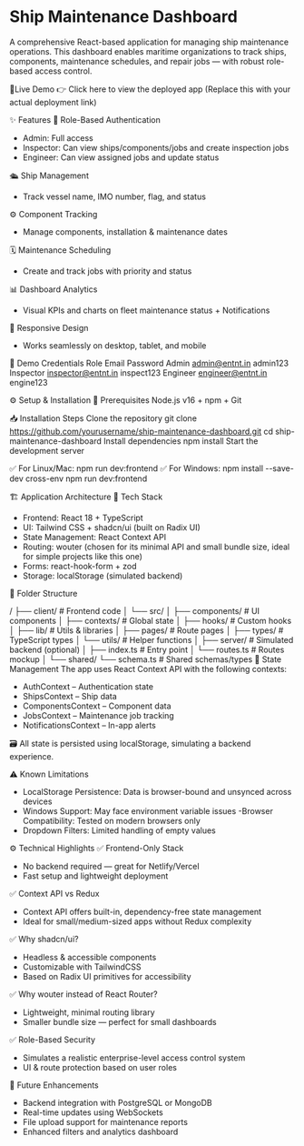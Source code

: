 # Ship Maintenance Dashboard #
A comprehensive React-based application for managing ship maintenance operations. This dashboard enables maritime organizations to track ships, components, maintenance schedules, and repair jobs — with robust role-based access control.

🔗Live Demo
👉 Click here to view the deployed app
(Replace this with your actual deployment link)

✨ Features
🔐 Role-Based Authentication
- Admin: Full access
- Inspector: Can view ships/components/jobs and create inspection jobs
- Engineer: Can view assigned jobs and update status

🛳️ Ship Management
- Track vessel name, IMO number, flag, and status

⚙️ Component Tracking
- Manage components, installation & maintenance dates

🗓️ Maintenance Scheduling
- Create and track jobs with priority and status

📊 Dashboard Analytics
- Visual KPIs and charts on fleet maintenance status + Notifications

📱 Responsive Design
- Works seamlessly on desktop, tablet, and mobile

🔐 Demo Credentials
Role	         Email	         Password
Admin	     admin@entnt.in	     admin123
Inspector	inspector@entnt.in	 inspect123
Engineer	engineer@entnt.in	 engine123

⚙️ Setup & Installation
🔧 Prerequisites
Node.js v16 + npm + Git

📥 Installation Steps
Clone the repository
git clone https://github.com/yourusername/ship-maintenance-dashboard.git
cd ship-maintenance-dashboard
Install dependencies
npm install
Start the development server

✅ For Linux/Mac:
npm run dev:frontend
✅ For Windows:
npm install --save-dev cross-env
npm run dev:frontend

🏗️ Application Architecture
🧰 Tech Stack
- Frontend: React 18 + TypeScript
- UI: Tailwind CSS + shadcn/ui (built on Radix UI)
- State Management: React Context API
- Routing: wouter (chosen for its minimal API and small bundle size, ideal for simple projects like this one)
- Forms: react-hook-form + zod
- Storage: localStorage (simulated backend)

📁 Folder Structure

/
├── client/                 # Frontend code
│   └── src/
│       ├── components/     # UI components
│       ├── contexts/       # Global state
│       ├── hooks/          # Custom hooks
│       ├── lib/            # Utils & libraries
│       ├── pages/          # Route pages
│       ├── types/          # TypeScript types
│       └── utils/          # Helper functions
│
├── server/                 # Simulated backend (optional)
│   ├── index.ts            # Entry point
│   └── routes.ts           # Routes mockup
│
└── shared/
    └── schema.ts           # Shared schemas/types
🧠 State Management
The app uses React Context API with the following contexts:
- AuthContext – Authentication state
- ShipsContext – Ship data
- ComponentsContext – Component data
- JobsContext – Maintenance job tracking
- NotificationsContext – In-app alerts

🗃️ All state is persisted using localStorage, simulating a backend experience.

⚠️ Known Limitations
- LocalStorage Persistence: Data is browser-bound and unsynced across devices
- Windows Support: May face environment variable issues
-Browser Compatibility: Tested on modern browsers only
- Dropdown Filters: Limited handling of empty values

⚙️ Technical Highlights
✅ Frontend-Only Stack
- No backend required — great for Netlify/Vercel
- Fast setup and lightweight deployment

✅ Context API vs Redux
- Context API offers built-in, dependency-free state management
- Ideal for small/medium-sized apps without Redux complexity

✅ Why shadcn/ui?
- Headless & accessible components
- Customizable with TailwindCSS
- Based on Radix UI primitives for accessibility

✅ Why wouter instead of React Router?
- Lightweight, minimal routing library
- Smaller bundle size — perfect for small dashboards

✅ Role-Based Security
- Simulates a realistic enterprise-level access control system
- UI & route protection based on user roles

🚀 Future Enhancements
- Backend integration with PostgreSQL or MongoDB
- Real-time updates using WebSockets
- File upload support for maintenance reports
- Enhanced filters and analytics dashboard
